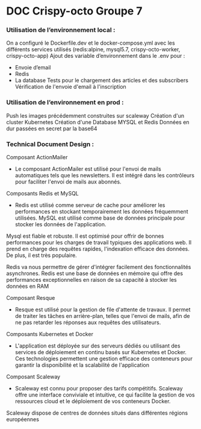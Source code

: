 # DOC Crispy-octo Groupe 7

<h3>Utilisation de  l’environnement local : </h3>

On a configuré le Dockerfile.dev et le docker-compose.yml avec les différents services utilisés (redis:alpine, mysql5.7, crispy-octo-worker, crispy-octo-app)
Ajout des variable d’environnement dans le .env pour :  
- Envoie d’email
- Redis
- La database
Tests pour le chargement des  articles et des subscribers 
Vérification de l'envoie d'email à l'inscription

<h3>Utilisation de  l’environnement en prod : </h3>

Push les images précédemment construites sur scaleway
Création d'un cluster Kubernetes
Création d'une Database MYSQL et Redis
Données en dur passées en secret par la base64

<h3>Technical Document Design :</h3>

Composant ActionMailer
- Le composant ActionMailer est utilisé pour l'envoi de mails automatiques tels que les newsletters. Il est intégré dans les contrôleurs pour faciliter l'envoi de mails aux abonnés.

Composants Redis et MySQL
- Redis est utilisé comme serveur de cache pour améliorer les performances en stockant temporairement les données fréquemment utilisées. MySQL est utilisé comme base de données principale pour stocker les données de l'application.

Mysql est fiable et robuste. Il est optimisé pour offrir de bonnes performances pour les charges de travail typiques des applications web. Il prend en charge des requêtes rapides, l'indexation efficace des données. De plus, il est très populaire.

Redis va nous permettre de gérer d'intégrer facilement des fonctionnalités asynchrones. Redis est une base de données en mémoire qui offre des performances exceptionnelles en raison de sa capacité à stocker les données en RAM

Composant Resque
-  Resque est utilisé pour la gestion de file d'attente de travaux. Il permet de traiter les tâches en arrière-plan, telles que l'envoi de mails, afin de ne pas retarder les réponses aux requêtes des utilisateurs.

Composants Kubernetes et Docker
- L'application est déployée sur des serveurs dédiés ou utilisant des services de déploiement en continu basés sur Kubernetes et Docker. Ces technologies permettent une gestion efficace des conteneurs pour garantir la disponibilité et la scalabilité de l'application

Composant Scaleway
- Scaleway est connu pour proposer des tarifs compétitifs. Scaleway offre une interface conviviale et intuitive, ce qui facilite la gestion de vos ressources cloud et le déploiement de vos conteneurs Docker.

Scaleway dispose de centres de données situés dans différentes régions européennes







